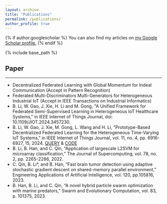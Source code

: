 ```yaml
---
layout: archive
title: "Publications"
permalink: /publications/
author_profile: true
---
```


{% if author.googlescholar %}
  You can also find my articles on <u><a href="{{author.googlescholar}}">my Google Scholar profile</a>.</u>
{% endif %}

{% include base_path %}

<!-- {% for post in site.publications reversed %}
  {% include archive-single.html %}
{% endfor %} -->


## Paper
-----
* Decentralized Federated Learning with Global Momentum for Indeal Communication (Accept in Pattern Recognition)
* Federated Multi-Discriminators Multi-Generators for Heterogeneous Industrial IoT (Accept in IEEE Transactions on Industrial Informatics)
* B. Li, W. Gao, J. Xie, H. Li and M. Gong, "A Unified Framework for Federated Semi-Supervised Learning in Heterogeneous IoT Healthcare Systems," in IEEE Internet of Things Journal, doi: 10.1109/JIOT.2024.3457230.
* B. Li, W. Gao, J. Xie, M. Gong, L. Wang and H. Li, "Prototype-Based Decentralized Federated Learning for the Heterogeneous Time-Varying IoT Systems," in IEEE Internet of Things Journal, vol. 11, no. 4, pp. 6916-6927, 15, 2024.  [QUERY](https://ieeexplore.ieee.org/document/10246848) & [CODE](https://github.com/baoshengli96/DeProFL)
* B. Li, B. Han, and C. Qin, “Application of largescale L2SVM for microarray classification,” The Journal of Supercomputing, vol. 78, no. 2, pp. 2265–2286, 2022.
* C. Qin, B. Li*, and B. Han, “Fast brain tumor detection using adaptive stochastic gradient descent on shared-memory parallel environment,” Engineering Applications of Artificial Intelligence, vol. 120, pp.105816, 2023.
* B. Han, B. Li, and C. Qin, “A novel hybrid particle swarm optimization with marine predators,” Swarm and Evolutionary Computation, vol. 83, p. 101375, 2023.
